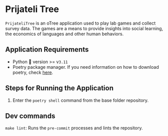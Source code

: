 # Prijateli Tree
`PrijateliTree` is an oTree application used to play lab games and collect survey data.
The games are a means to provide insights into social learning, the economics of languages and other human behaviors.

## Application Requirements
- Python 🐍 version >= v`3.11`
- Poetry package manager. If you need information on how to download poetry, check [here](https://python-poetry.org/docs/#installation).

## Steps for Running the Application
1. Enter the `poetry shell` command from the base folder repository.

## Dev commands
`make lint`: Runs the `pre-commit` processes and lints the repository.
